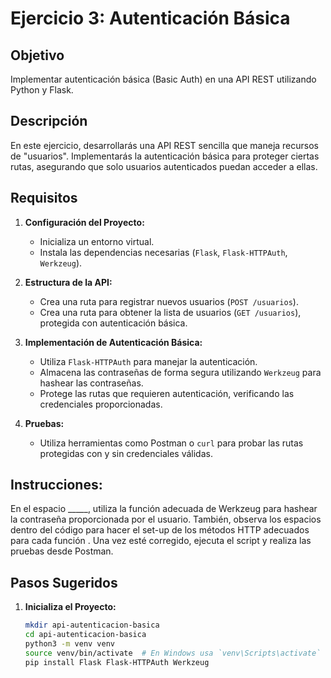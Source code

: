 # Ejercicio 3: Autenticación Básica

## Objetivo
Implementar autenticación básica (Basic Auth) en una API REST utilizando Python y Flask.

## Descripción
En este ejercicio, desarrollarás una API REST sencilla que maneja recursos de "usuarios". Implementarás la autenticación básica para proteger ciertas rutas, asegurando que solo usuarios autenticados puedan acceder a ellas.

## Requisitos
1. **Configuración del Proyecto:**
   - Inicializa un entorno virtual.
   - Instala las dependencias necesarias (`Flask`, `Flask-HTTPAuth`, `Werkzeug`).

2. **Estructura de la API:**
   - Crea una ruta para registrar nuevos usuarios (`POST /usuarios`).
   - Crea una ruta para obtener la lista de usuarios (`GET /usuarios`), protegida con autenticación básica.

3. **Implementación de Autenticación Básica:**
   - Utiliza `Flask-HTTPAuth` para manejar la autenticación.
   - Almacena las contraseñas de forma segura utilizando `Werkzeug` para hashear las contraseñas.
   - Protege las rutas que requieren autenticación, verificando las credenciales proporcionadas.

4. **Pruebas:**
   - Utiliza herramientas como Postman o `curl` para probar las rutas protegidas con y sin credenciales válidas.

## Instrucciones:

En el espacio _____, utiliza la función adecuada de Werkzeug para hashear la contraseña proporcionada por el usuario.
También, observa los espacios dentro del código para hacer el set-up de los métodos HTTP adecuados para cada función .
Una vez esté corregido, ejecuta el script y realiza las pruebas desde Postman.

## Pasos Sugeridos

1. **Inicializa el Proyecto:**
   ```bash
   mkdir api-autenticacion-basica
   cd api-autenticacion-basica
   python3 -m venv venv
   source venv/bin/activate  # En Windows usa `venv\Scripts\activate`
   pip install Flask Flask-HTTPAuth Werkzeug

